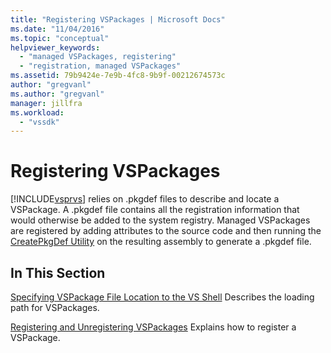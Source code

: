 ```yaml
---
title: "Registering VSPackages | Microsoft Docs"
ms.date: "11/04/2016"
ms.topic: "conceptual"
helpviewer_keywords:
  - "managed VSPackages, registering"
  - "registration, managed VSPackages"
ms.assetid: 79b9424e-7e9b-4fc8-9b9f-00212674573c
author: "gregvanl"
ms.author: "gregvanl"
manager: jillfra
ms.workload:
  - "vssdk"
---
```

# Registering VSPackages
[!INCLUDE[vsprvs](../../code-quality/includes/vsprvs_md.md)] relies on .pkgdef files to describe and locate a VSPackage. A .pkgdef file contains all the registration information that would otherwise be added to the system registry. Managed VSPackages are registered by adding attributes to the source code and then running the [CreatePkgDef Utility](../../extensibility/internals/createpkgdef-utility.md) on the resulting assembly to generate a .pkgdef file.

## In This Section
 [Specifying VSPackage File Location to the VS Shell](../../extensibility/internals/specifying-vspackage-file-location-to-the-vs-shell.md)
 Describes the loading path for VSPackages.

 [Registering and Unregistering VSPackages](../../extensibility/registering-and-unregistering-vspackages.md)
 Explains how to register a VSPackage.

